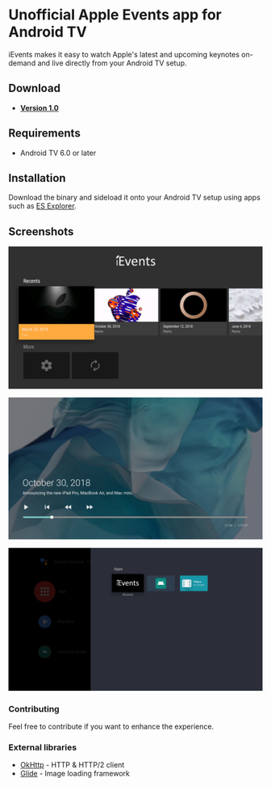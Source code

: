 # Unofficial Apple Events app for Android TV

iEvents makes it easy to watch Apple's latest and upcoming keynotes on-demand and live directly from your Android TV setup.

## Download

- **[Version 1.0](https://time2code.net/iEvents_1_0.apk)**

## Requirements

- Android TV 6.0 or later

## Installation

Download the binary and sideload it onto your Android TV setup using apps such as [ES Explorer](https://play.google.com/store/apps/details?id=com.estrongs.android.pop).

## Screenshots

![ui](./screenshots/ui.png)

![player](./screenshots/player.png)

![app](./screenshots/app.png)

### Contributing

Feel free to contribute if you want to enhance the experience.

### External libraries

- [OkHttp](https://square.github.io/okhttp/) - HTTP & HTTP/2 client
- [Glide](https://github.com/bumptech/glide) - Image loading framework
